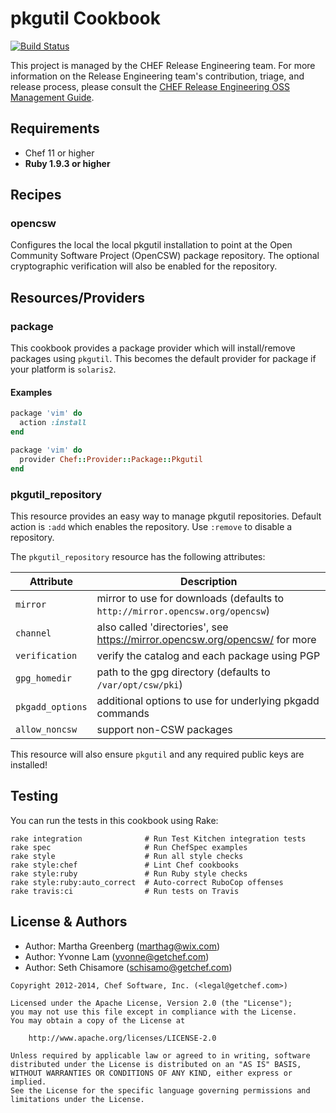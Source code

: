 pkgutil Cookbook
================

[![Build Status](http://img.shields.io/travis/opscode-cookbooks/pkgutil.svg)][travis]

[travis]: http://travis-ci.org/opscode-cookbooks/pkgutil

This project is managed by the CHEF Release Engineering team. For more information on the Release Engineering team's contribution, triage, and release process, please consult the [CHEF Release Engineering OSS Management Guide](https://docs.google.com/a/opscode.com/document/d/1oJB0vZb_3bl7_ZU2YMDBkMFdL-EWplW1BJv_FXTUOzg/edit).

Requirements
------------

- Chef 11 or higher
- **Ruby 1.9.3 or higher**

Recipes
-------

### opencsw
Configures the local the local pkgutil installation to point at the  Open Community Software Project (OpenCSW) package repository. The optional cryptographic verification will also be enabled for the repository.

Resources/Providers
-------------------

### package

This cookbook provides a package provider which will install/remove packages using `pkgutil`. This becomes the default provider for package if your platform is `solaris2`.

#### Examples

```ruby
package 'vim' do
  action :install
end

package 'vim' do
  provider Chef::Provider::Package::Pkgutil
end
```

### pkgutil_repository

This resource provides an easy way to manage pkgutil repositories. Default action is `:add` which enables the repository. Use `:remove` to disable a repository.

The `pkgutil_repository` resource has the following attributes:

| Attribute         | Description
| ----------------- | -----------
| `mirror`          | mirror to use for downloads (defaults to `http://mirror.opencsw.org/opencsw`)
| `channel`         | also called 'directories', see https://mirror.opencsw.org/opencsw/ for more
| `verification`    | verify the catalog and each package using PGP
| `gpg_homedir`     | path to the gpg directory (defaults to `/var/opt/csw/pki`)
| `pkgadd_options`  | additional options to use for underlying pkgadd commands
| `allow_noncsw`    | support non-CSW packages

This resource will also ensure `pkgutil` and any required public keys are installed!

Testing
-------

You can run the tests in this cookbook using Rake:

```text
rake integration              # Run Test Kitchen integration tests
rake spec                     # Run ChefSpec examples
rake style                    # Run all style checks
rake style:chef               # Lint Chef cookbooks
rake style:ruby               # Run Ruby style checks
rake style:ruby:auto_correct  # Auto-correct RuboCop offenses
rake travis:ci                # Run tests on Travis
```

License & Authors
-----------------

- Author: Martha Greenberg (<marthag@wix.com>)
- Author: Yvonne Lam (<yvonne@getchef.com>)
- Author: Seth Chisamore (<schisamo@getchef.com>)

```text
Copyright 2012-2014, Chef Software, Inc. (<legal@getchef.com>)

Licensed under the Apache License, Version 2.0 (the "License");
you may not use this file except in compliance with the License.
You may obtain a copy of the License at

    http://www.apache.org/licenses/LICENSE-2.0

Unless required by applicable law or agreed to in writing, software
distributed under the License is distributed on an "AS IS" BASIS,
WITHOUT WARRANTIES OR CONDITIONS OF ANY KIND, either express or implied.
See the License for the specific language governing permissions and
limitations under the License.
```
